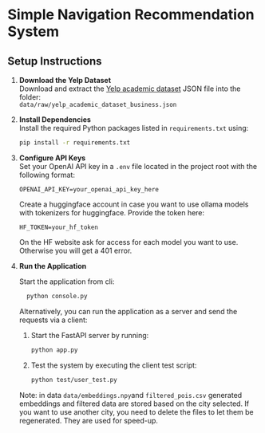 
# Simple Navigation Recommendation System

## Setup Instructions

1. **Download the Yelp Dataset**  
   Download and extract the [Yelp academic dataset](https://business.yelp.com/data/resources/open-dataset/) JSON file into the folder:  
   `data/raw/yelp_academic_dataset_business.json`

2. **Install Dependencies**  
   Install the required Python packages listed in `requirements.txt` using:  
   ```bash
   pip install -r requirements.txt
   ```

3. **Configure API Keys**  
   Set your OpenAI API key in a `.env` file located in the project root with the following format:  
   ```
   OPENAI_API_KEY=your_openai_api_key_here
   ```
   Create a huggingface account in case you want to use ollama models with tokenizers for huggingface.
   Provide the token here:

   ```
   HF_TOKEN=your_hf_token
   ```
   On the HF website ask for access for each model you want to use. Otherwise you will get a 401 error.

4. **Run the Application**  

   Start the application from cli:
    ```bash
      python console.py
      ``` 
   Alternatively, you can run the application as a server and send the requests via a client:

   1. Start the FastAPI server by running:  
      ```bash
      python app.py
      ```  
   2. Test the system by executing the client test script:  
      ```bash
      python test/user_test.py
      ```

   Note: in data `data/embeddings.npy`and `filtered_pois.csv` generated embeddings and filtered data are stored
   based on the city selected. If you want to use another city, you need to delete the files to let them be regenerated. They are used for speed-up.
